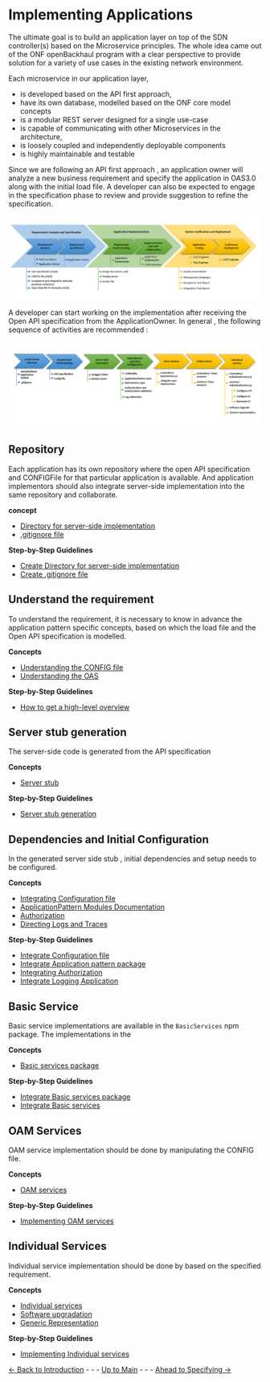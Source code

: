 # Implementing Applications

The ultimate goal is to build an application layer on top of the SDN controller(s) based on the Microservice principles. The whole idea came out of the ONF openBackhaul program with a clear perspective to provide solution for a variety of use cases in the existing network environment.

Each microservice in our application layer,
* is developed based on the API first approach,
* have its own database, modelled based on the ONF core model concepts
* is a modular REST server designed for a single use-case
* is capable of communicating with other Microservices in the architecture,
* is loosely coupled and independently deployable components
* is highly maintainable and testable

Since we are following an API first approach , an application owner will analyze a new business requirement and specify the application in OAS3.0 along with the initial load file. A developer can also be expected to engage in the specification phase to review and provide suggestion to refine the specification.

  ![OverviewOfTheProcess](./ConceptOfImplementingApplications/Images/OverviewOfTheProcess.png) 

A developer can start working on the implementation after receiving the Open API specification from the ApplicationOwner. In general , the following sequence of activities are recommended :

  ![OverviewOfDevelopmentProcess](./ConceptOfImplementingApplications/Images/OverviewOfDevelopmentProcess.png) 

## Repository
Each application has its own repository where the open API specification and CONFIGFile for that particular application is available. And application implementors should also integrate server-side implementation into the same repository and collaborate. 

**concept**
* [Directory for server-side implementation](./ConceptOfDirectoryForServer/ConceptOfDirectoryForServer.md)
* [.gitignore file](./ConceptOfGitIgnoreFile/ConceptOfGitIgnoreFile.md)

**Step-by-Step Guidelines**
* [Create Directory for server-side implementation](./Steps2CreateDirectoryForServer/Steps2CreateDirectoryForServer.md)
* [Create .gitignore file](./Steps2CreateGitIgnoreFile/Steps2CreateGitIgnoreFile.md)

## Understand the requirement

To understand the requirement, it is necessary to know in advance the application pattern specific concepts, based on which the load file and the Open API specification is modelled.

**Concepts**
* [Understanding the CONFIG file](./ConceptOfUnderstandingTheConfigFile/ConceptOfUnderstandingTheConfigFile.md)
* [Understanding the OAS](./ConceptOfUnderstandingTheOAS/ConceptOfUnderstandingTheOAS.md)

**Step-by-Step Guidelines**
* [How to get a high-level overview](./Steps2GetHighLevelOverview/Steps2GetHighLevelOverview.md)

## Server stub generation 

The server-side code is generated from the API specification

**Concepts**
* [Server stub](./ConceptOfGeneratingServerStub/ConceptOfGeneratingServerStub.md)

**Step-by-Step Guidelines**
* [Server stub generation](./Steps2GenerateServerStub/Steps2GenerateServerStub.md)

## Dependencies and Initial Configuration

In the generated server side stub , initial dependencies and setup needs to be configured.

**Concepts**
* [Integrating Configuration file](./ConceptOfIntegratingConfigFile/ConceptOfIntegratingConfigFile.md)
* [ApplicationPattern Modules Documentation](./ApplicationPatternDocumentation/ApplicationPatternDocumentation.md)
* [Authorization](./ConceptOfAuthenticationAuthorization/ConceptOfAuthenticationAuthorization.md)
* [Directing Logs and Traces](./ConceptOfLogDirection/ConceptOfLogDirection.md)

**Step-by-Step Guidelines**
* [Integrate Configuration file](./Steps2IntegrateConfigFile/Steps2IntegrateConfigFile.md)
* [Integrate Application pattern package](./Steps2IntegrateApplicationPatternPackage/Steps2IntegrateApplicationPatternPackage.md)
* [Integrating Authorization](./Steps2SupportAuthenticationAuthorization/Steps2SupportAuthenticationAuthorization.md)
* [Integrate Logging Application](./Steps2IntegrateLoggingApplication/Steps2IntegrateLoggingApplication.md)

## Basic Service

Basic service implementations are available in the `BasicServices` npm package. The implementations in the 

**Concepts**
* [Basic services package](./ConceptOfBasicServices/ConceptOfBasicServices.md)
  
**Step-by-Step Guidelines**
* [Integrate Basic services package](./Steps2IntegrateBasicServicesPackage/Steps2IntegrateBasicServicesPackage.md)
* [Integrate Basic services](./Steps2IntegrateBasicServices/Steps2IntegrateBasicServices.md)
  
## OAM Services

OAM service implementation should be done by manipulating the CONFIG file.

**Concepts**
* [OAM services](./ConceptOfOAMServices/ConceptOfOAMServices.md)
  
**Step-by-Step Guidelines**
* [Implementing OAM services](./Steps2ImplementOAMServices/Steps2ImplementOAMServices.md)

## Individual Services

Individual service implementation should be done by based on the specified requirement.

**Concepts**
* [Individual services](./ConceptOfIndividualServices/ConceptOfIndividualServices.md)
* [Software upgradation](./ConceptOfSoftwareUpgradation/ConceptOfSoftwareUpgradation.md)
* [Generic Representation](./ConceptOfGenericRepresentation/ConceptOfGenericRepresentation.md)
  
**Step-by-Step Guidelines**
* [Implementing Individual services](./Steps2ImplementIndividualServices/Steps2ImplementIndividualServices.md)  


[<- Back to Introduction](../Introduction/Introduction.md) - - - [Up to Main](../Main.md) - - - [Ahead to Specifying ->](../SpecifyingApplications/SpecifyingApplications.md)

